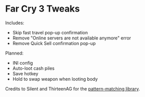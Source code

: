 # Far Cry 3 Tweaks
Includes:
* Skip fast travel pop-up confirmation  
* Remove "Online servers are not available anymore" error  
* Remove Quick Sell confirmation pop-up  

Planned:
* INI config  
* Auto-loot cash piles  
* Save hotkey  
* Hold to swap weapon when looting body  

Credits to Silent and ThirteenAG for the [pattern-matching library](https://github.com/CookiePLMonster/ModUtils/).
